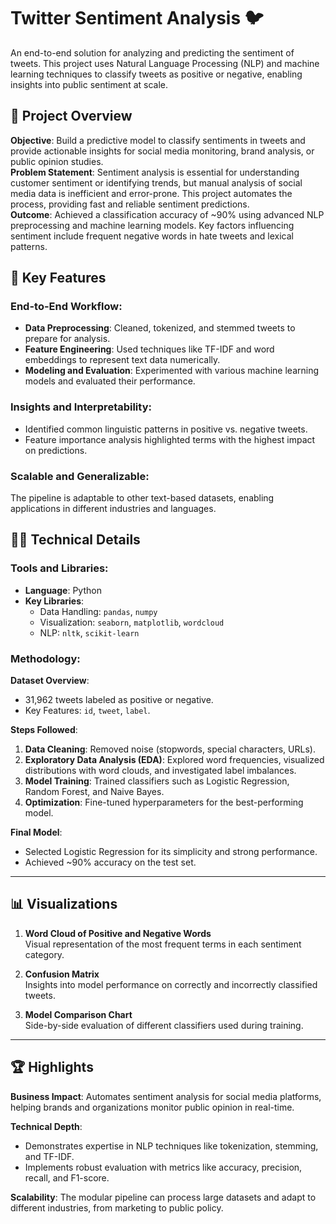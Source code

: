 
# Twitter Sentiment Analysis 🐦  
An end-to-end solution for analyzing and predicting the sentiment of tweets. This project uses Natural Language Processing (NLP) and machine learning techniques to classify tweets as positive or negative, enabling insights into public sentiment at scale.  


## 📌 Project Overview  

**Objective**: Build a predictive model to classify sentiments in tweets and provide actionable insights for social media monitoring, brand analysis, or public opinion studies.  
**Problem Statement**: Sentiment analysis is essential for understanding customer sentiment or identifying trends, but manual analysis of social media data is inefficient and error-prone. This project automates the process, providing fast and reliable sentiment predictions.  
**Outcome**: Achieved a classification accuracy of ~90% using advanced NLP preprocessing and machine learning models. Key factors influencing sentiment include frequent negative words in hate tweets and lexical patterns.  


## 🎯 Key Features  

### End-to-End Workflow:  
- **Data Preprocessing**: Cleaned, tokenized, and stemmed tweets to prepare for analysis.  
- **Feature Engineering**: Used techniques like TF-IDF and word embeddings to represent text data numerically.  
- **Modeling and Evaluation**: Experimented with various machine learning models and evaluated their performance.  

### Insights and Interpretability:  
- Identified common linguistic patterns in positive vs. negative tweets.  
- Feature importance analysis highlighted terms with the highest impact on predictions.  

### Scalable and Generalizable:  
The pipeline is adaptable to other text-based datasets, enabling applications in different industries and languages.  

## 🧑‍💻 Technical Details  

### Tools and Libraries:  
- **Language**: Python  
- **Key Libraries**:  
  - Data Handling: `pandas`, `numpy`  
  - Visualization: `seaborn`, `matplotlib`, `wordcloud`  
  - NLP: `nltk`, `scikit-learn`  

### Methodology:  
**Dataset Overview**:  
- 31,962 tweets labeled as positive or negative.  
- Key Features: `id`, `tweet`, `label`.  

**Steps Followed**:  
1. **Data Cleaning**: Removed noise (stopwords, special characters, URLs).  
2. **Exploratory Data Analysis (EDA)**: Explored word frequencies, visualized distributions with word clouds, and investigated label imbalances.  
3. **Model Training**: Trained classifiers such as Logistic Regression, Random Forest, and Naive Bayes.  
4. **Optimization**: Fine-tuned hyperparameters for the best-performing model.  

**Final Model**:  
- Selected Logistic Regression for its simplicity and strong performance.  
- Achieved ~90% accuracy on the test set.  

---

## 📊 Visualizations  

1. **Word Cloud of Positive and Negative Words**  
   Visual representation of the most frequent terms in each sentiment category.  

2. **Confusion Matrix**  
   Insights into model performance on correctly and incorrectly classified tweets.  

3. **Model Comparison Chart**  
   Side-by-side evaluation of different classifiers used during training.  

---

## 🏆 Highlights  

**Business Impact**: Automates sentiment analysis for social media platforms, helping brands and organizations monitor public opinion in real-time.  

**Technical Depth**:  
- Demonstrates expertise in NLP techniques like tokenization, stemming, and TF-IDF.  
- Implements robust evaluation with metrics like accuracy, precision, recall, and F1-score.  

**Scalability**: The modular pipeline can process large datasets and adapt to different industries, from marketing to public policy.  

